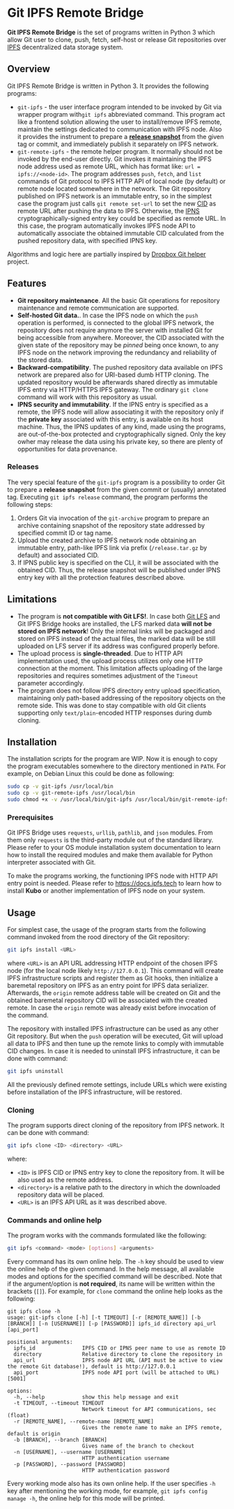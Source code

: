 # Git IPFS Remote Bridge
**Git IPFS Remote Bridge** is the set of programs written in Python 3 which allow Git user to clone, push, fetch, self-host or release Git repositories over [IPFS](https://ipfs.tech) decentralized data storage system.

## Overview
Git IPFS Remote Bridge is written in Python 3. It provides the following programs: 
- `git-ipfs` - the user interface program intended to be invoked by Git via wrapper program with`git ipfs` abbreviated command. This program act like a frontend solution allowing the user to install/remove IPFS remote, maintain the settings dedicated to communication with IPFS node. Also it provides the instrument to prepare a [**release snapshot**](#releases) from the given tag or commit, and immediately publish it separately on IPFS network.
- `git-remote-ipfs` - the remote helper program. It normally should not be invoked by the end-user directly. Git invokes it maintaining the IPFS node address used as remote URL, which has format like: `url = ipfs://<node-id>`. The program addresses `push`, `fetch`, and `list` commands of Git protocol to IPFS HTTP API of local node (by default) or remote node located somewhere in the network. The Git repository published on IPFS network is an immutable entry, so in the simplest case the program just calls `git remote set-url` to set the new [CID](https://docs.ipfs.tech/concepts/content-addressing/) as remote URL after pushing the data to IPFS. Otherwise, the [IPNS](https://docs.ipfs.tech/concepts/ipns/#how-ipns-works) cryptographically-signed entry key could be specified as remote URL. In this case, the program automatically invokes IPFS node API to automatically associate the obtained immutable CID calculated from the pushed repository data, with specified IPNS key.

Algorithms and logic here are partially inspired by [Dropbox Git helper](https://github.com/anishathalye/git-remote-dropbox) project.

## Features
- **Git repository maintenance**. All the basic Git operations for repository maintenance and remote communication are supported.
- **Self-hosted Git data.**. In case the  IPFS node on which the `push` operation is performed, is connected to the global IPFS network, the repository does not require anymore the server with installed Git for being accessible from anywhere. Moreover, the CID associated with the given state of the repository may be *pinned* being once known, to any IPFS node on the network improving the redundancy and reliability of the stored data.
- **Backward-compatibility**. The pushed repository data available on IPFS network are prepared also for URI-based dumb HTTP cloning. The updated repository would be afterwards shared directly as immutable IPFS entry via HTTP/HTTPS IPFS gateway. The ordinary `git clone` command will work with this repository as usual.
- **IPNS security and immutability**. If the IPNS entry is specified as a remote, the IPFS node will allow associating it with the repository only if the **private key** associated with this entry, is available on its host machine. Thus, the IPNS updates of any kind, made using the programs, are out-of-the-box protected and cryptographically signed. Only the key owher may release the data using his private key, so there are plenty of opportunities for data provenance.

### Releases
The very special feature of the `git-ipfs` program is a possibility to order Git to prepare a **release snapshot** from the given commit or (usually) annotated tag. Executing `git ipfs release` command, the program performs the following steps:
1. Orders Git via invocation of the `git-archive` program to prepare an archive containing snapshot of the repository state addressed by specified commit ID or tag name.
2. Upload the created archive to IPFS network node obtaining an immutable entry, path-like IPFS link via prefix (`/release.tar.gz` by default) and associated CID. 
3. If IPNS public key is specified on the CLI, it will be associated with the obtained CID. Thus, the release snapshot will be published under IPNS entry key with all the protection features described above.

## Limitations
- The program is **not compatible with Git LFS!**. In case both [Git LFS](https://git-lfs.com/) and Git IPFS Bridge hooks are installed, the LFS marked data **will not be stored on IPFS network**! Only the internal links will be packaged and stored on IPFS instead of the actual files, the marked data will be still uploaded on LFS server if its address was configured properly before.
- The upload process is **single-threaded**. Due to HTTP API implementation used, the upload process utilizes only one HTTP connection at the moment. This limitation affects uploading of the large repositories and requires sometimes adjustment of the `Timeout` parameter accordingly.
- The program does not follow IPFS directory entry upload specification, maintaining only path-based addressing of the repository objects on the remote side. This was done to stay compatible with old Git clients supporting only `text/plain`-encoded HTTP responses during dumb cloning.

## Installation
The installation scripts for the program are WIP. Now it is enough to copy the program executables somewhere to the directory mentioned in `PATH`. For example, on Debian Linux this could be done as following:
```sh
sudo cp -v git-ipfs /usr/local/bin
sudo cp -v git-remote-ipfs /usr/local/bin
sudo chmod +x -v /usr/local/bin/git-ipfs /usr/local/bin/git-remote-ipfs
```

### Prerequisites
Git IPFS Bridge uses `requests`, `urllib`, `pathlib`, and `json` modules. From them only `requests` is the third-party module out of the standard library. Please refer to your OS module installation system documentation to learn how to install the required modules and make them available for Python interpreter associated with Git.

To make the programs working, the functioning IPFS node with HTTP API entry point is needed. Please refer to https://docs.ipfs.tech to learn how to install **Kubo** or another implementation of IPFS node on your system.

## Usage
For simplest case, the usage of the program starts from the following command invoked from the rood directory of the Git repository:
```sh
git ipfs install <URL>
```
where `<URL>` is an API URL addressing HTTP endpoint of the chosen IPFS node (for the local node likely `http://127.0.0.1`). This command will create IPFS infrastructure scripts and register them as Git hooks, then initialize a baremetal repository on IPFS as an entry point for IPFS data serializer. Afterwards, the `origin` remote address table will be created on Git and the obtained baremetal repository CID will be associated with the created remote. In case the `origin` remote was already exist before invocation of the command.

The repository with installed IPFS infrastructure can be used as any other Git repository. But when the `push` operation will be executed, Git will upload all data to IPFS and then tune up the remote links to comply with immutable CID changes. In case it is needed to uninstall IPFS infrastructure, it can be done with command:
```sh
git ipfs uninstall
```
All the previously defined remote settings, include URLs which were existing before installation of the IPFS infrastructure, will be restored.

### Cloning
The program supports direct cloning of the repository from IPFS network. It can be done with command:
```sh
git ipfs clone <ID> <directory> <URL>
```
where:
- `<ID>` is IPFS CID or IPNS entry key to clone the repository from. It will be also used as the remote address.
- `<directory>` is a relative path to the directory in which the downloaded repository data will be placed.
- `<URL>` is an IPFS API URL as it was described above.

### Commands and online help
The program works with the commands formulated like the following:
```sh
git ipfs <command> <mode> [options] <arguments>
```
Every command has its own online help. The `-h` key should be used to view the online help of the given command. In the help message, all available modes and options for the specified command will be described. Note that if the argument/option is **not required**, its name will be written within the brackets (`[]`). For example, for `clone` command the online help looks as the following:
```
git ipfs clone -h
usage: git-ipfs clone [-h] [-t TIMEOUT] [-r [REMOTE_NAME]] [-b [BRANCH]] [-n [USERNAME]] [-p [PASSWORD]] ipfs_id directory api_url [api_port]

positional arguments:
  ipfs_id               IPFS CID or IPNS peer name to use as remote ID
  directory             Relative directory to clone the repository in
  api_url               IPFS node API URL (API must be active to view the remote Git database!), default is http://127.0.0.1
  api_port              IPFS node API port (will be attached to URL) [5001]

options:
  -h, --help            show this help message and exit
  -t TIMEOUT, --timeout TIMEOUT
                        Network timeout for API communications, sec (float)
  -r [REMOTE_NAME], --remote-name [REMOTE_NAME]
                        Gives the remote name to make an IPFS remote, default is origin
  -b [BRANCH], --branch [BRANCH]
                        Gives name of the branch to checkout
  -n [USERNAME], --username [USERNAME]
                        HTTP authentication username
  -p [PASSWORD], --password [PASSWORD]
                        HTTP authentication password
```

Every working mode also has its own online help. If the user specifies `-h` key after mentioning the working mode, for example, `git ipfs config manage -h`, the online help for this mode will be printed.

